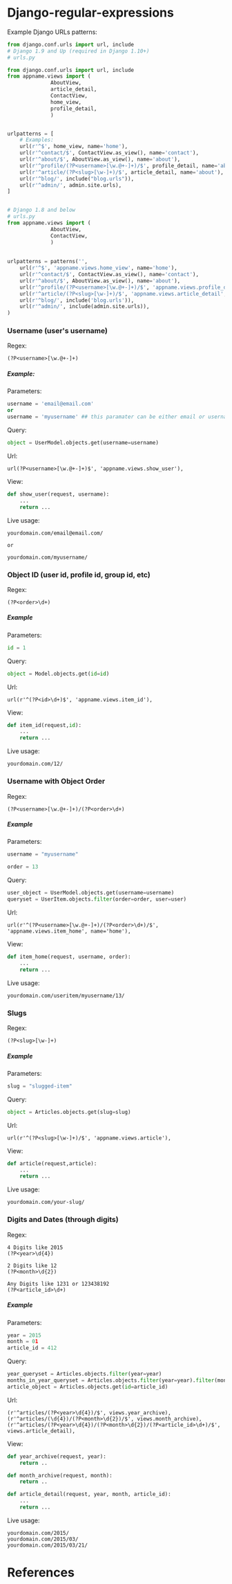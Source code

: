 # Django-regular-expressions

Example Django URLs patterns:

```python
from django.conf.urls import url, include
# Django 1.9 and Up (required in Django 1.10+)
# urls.py

from django.conf.urls import url, include
from appname.views import (
              AboutView,
              article_detail, 
              ContactView,
              home_view, 
              profile_detail,
              )


urlpatterns = [
    # Examples:
    url(r'^$', home_view, name='home'),
    url(r'^contact/$', ContactView.as_view(), name='contact'),
    url(r'^about/$', AboutView.as_view(), name='about'),
    url(r'^profile/(?P<username>[\w.@+-]+)/$', profile_detail, name='about'),
    url(r'^article/(?P<slug>[\w-]+)/$', article_detail, name='about'),
    url(r'^blog/', include("blog.urls")),
    url(r'^admin/', admin.site.urls),
]


# Django 1.8 and below
# urls.py
from appname.views import (
              AboutView,
              ContactView,
              )
              
              
urlpatterns = patterns('',
    url(r'^$', 'appname.views.home_view', name='home'),
    url(r'^contact/$', ContactView.as_view(), name='contact'),
    url(r'^about/$', AboutView.as_view(), name='about'),
    url(r'^profile/(?P<username>[\w.@+-]+)/$', 'appname.views.profile_detail', name='about'),
    url(r'^article/(?P<slug>[\w-]+)/$', 'appname.views.article_detail', name='about'),
    url(r'^blog/', include('blog.urls')),
    url(r'^admin/', include(admin.site.urls)),
)

```




### Username (user's username)

Regex:

```
(?P<username>[\w.@+-]+)
```

##### Example:

Parameters:

```python
username = 'email@email.com' 
or 
username = 'myusername' ## this paramater can be either email or username fields
```

Query:

```python
object = UserModel.objects.get(username=username)
```

Url:

```
url(?P<username>[\w.@+-]+)$', 'appname.views.show_user'),
```

View:

```python
def show_user(request, username):
    ...
    return ...
```

Live usage:

```
yourdomain.com/email@email.com/

or

yourdomain.com/myusername/

```


### Object ID (user id, profile id, group id, etc)
Regex:

```
(?P<order>\d+)
```

##### Example

Parameters:

```python
id = 1
```

Query:

```python
object = Model.objects.get(id=id)
```

Url:

```
url(r'^(?P<id>\d+)$', 'appname.views.item_id'),
```

View:

```python
def item_id(request,id):
    ...
    return ...
```

Live usage:

```
yourdomain.com/12/
```


### Username with Object Order
Regex:
```
(?P<username>[\w.@+-]+)/(?P<order>\d+)
```

##### Example

Parameters: 
```python
username = "myusername"

order = 13
```

Query:

```python
user_object = UserModel.objects.get(username=username)
queryset = UserItem.objects.filter(order=order, user=user)
```

Url:

```
url(r'^(?P<username>[\w.@+-]+)/(?P<order>\d+)/$', 'appname.views.item_home', name='home'),
```

View:

```python
def item_home(request, username, order):
    ...
    return ...
```

Live usage:
```
yourdomain.com/useritem/myusername/13/
```



### Slugs
Regex:
```
(?P<slug>[\w-]+)
```

##### Example

Parameters: 
```python
slug = "slugged-item"
```

Query:
```python
object = Articles.objects.get(slug=slug)
```

Url:
```
url(r'^(?P<slug>[\w-]+)/$', 'appname.views.article'),
```

View:
```python
def article(request,article):
    ...
    return ...
```

Live usage:
```
yourdomain.com/your-slug/
````


### Digits and Dates (through digits)

Regex:

```
4 Digits like 2015
(?P<year>\d{4})

2 Digits like 12
(?P<month>\d{2})

Any Digits like 1231 or 123438192
(?P<article_id>\d+)
``` 

##### Example

Parameters: 
```python
year = 2015
month = 01
article_id = 412
```

Query:
```python
year_queryset = Articles.objects.filter(year=year)
months_in_year_queryset = Articles.objects.filter(year=year).filter(month=month)
article_object = Articles.objects.get(id=article_id)
```

Url:
```
(r'^articles/(?P<year>\d{4})/$', views.year_archive),
(r'^articles/(\d{4})/(?P<month>\d{2})/$', views.month_archive),
(r'^articles/(?P<year>\d{4})/(?P<month>\d{2})/(?P<article_id>\d+)/$', views.article_detail),
```

View:
```python
def year_archive(request, year):
    return ..

def month_archive(request, month):
    return ..

def article_detail(request, year, month, article_id):
    ...
    return ...
```

Live usage:

```
yourdomain.com/2015/
yourdomain.com/2015/03/
yourdomain.com/2015/03/21/
```
    
# References
